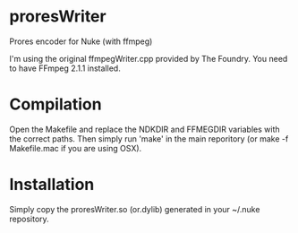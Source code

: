 proresWriter
============

Prores encoder for Nuke (with ffmpeg)

I'm using the original ffmpegWriter.cpp provided by The Foundry.
You need to have FFmpeg 2.1.1 installed.


Compilation
============

Open the Makefile and replace the NDKDIR and FFMEGDIR variables with the correct paths. Then simply run 'make' in the main reporitory (or make -f Makefile.mac if you are using OSX).


Installation
============

Simply copy the proresWriter.so (or.dylib) generated in your ~/.nuke repository.



